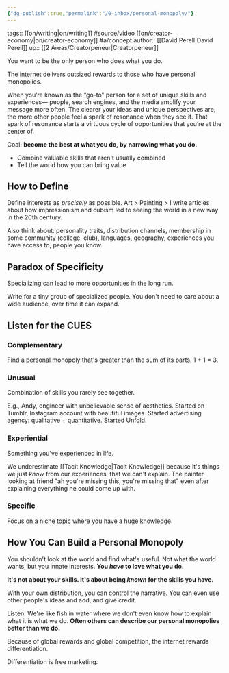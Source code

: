 ```yaml
---
{"dg-publish":true,"permalink":"/0-inbox/personal-monopoly/"}
---
```


tags:: [[on/writing\|on/writing]] #source/video [[on/creator-economy\|on/creator-economy]] #a/concept 
author:: [[David Perell\|David Perell]]
up:: [[2 Areas/Creatorpeneur\|Creatorpeneur]]

You want to be the only person who does what you do.

The internet delivers outsized rewards to those who have personal monopolies.

When you’re known as the “go-to” person for a set of unique skills and experiences— people, search engines, and the media amplify your message more often. The clearer your ideas and unique perspectives are, the more other people feel a spark of resonance when they see it. That spark of resonance starts a virtuous cycle of opportunities that you’re at the center of.

Goal: **become the best at what you do, by narrowing what you do.**

- Combine valuable skills that aren't usually combined
- Tell the world how you can bring value

## How to Define
Define interests as *precisely* as possible. Art > Painting > I write articles about how impressionism and cubism led to seeing the world in a new way in the 20th century.

Also think about: personality traits, distribution channels, membership in some community (college, club), languages, geography, experiences you have access to, people you know.

## Paradox of Specificity
Specializing can lead to more opportunities in the long run.

Write for a tiny group of specialized people. You don't need to care about a wide audience, over time it can expand.

## Listen for the CUES
### Complementary
Find a personal monopoly that's greater than the sum of its parts.
1 + 1 = 3.

### Unusual
Combination of skills you rarely see together.

E.g., Andy, engineer with unbelievable sense of aesthetics. Started on Tumblr, Instagram account with beautiful images. Started advertising agency: qualitative + quantitative. Started Unfold.

### Experiential
Something you've experienced in life.

We underestimate [[Tacit Knowledge\|Tacit Knowledge]] because it's things we just *know* from our experiences, that we can't explain. The painter looking at friend "ah you're missing this, you're missing that" even after explaining everything he could come up with.

### Specific
Focus on a niche topic where you have a huge knowledge.

## How You Can Build a Personal Monopoly
You shouldn't look at the world and find what's useful. Not what the world wants, but you innate interests. **You *have* to love what you do.**

**It's not about your skills. It's about being *known* for the skills you have.**

With your own distribution, you can control the narrative. You can even use other people's ideas and add, and give credit.

Listen. We're like fish in water where we don't even know how to explain what it is what we do. **Often others can describe our personal monopolies better than we do.**

Because of global rewards and global competition, the internet rewards differentiation.

Differentiation is free marketing.